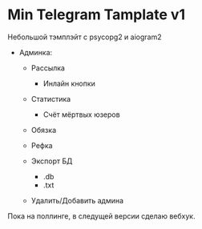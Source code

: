 Min Telegram Tamplate v1
========================
Небольшой тэмплэйт с psycopg2 и aiogram2

- Админка:
  - Рассылка
    - Инлайн кнопки
  
  - Статистика
    - Счёт мёртвых юзеров
  
  - Обязка 
  
  - Рефка
  
  - Экспорт БД
    - .db 
    - .txt 
  
  - Удалить/Добавить админа

Пока на поллинге, в следущей версии сделаю вебхук.
